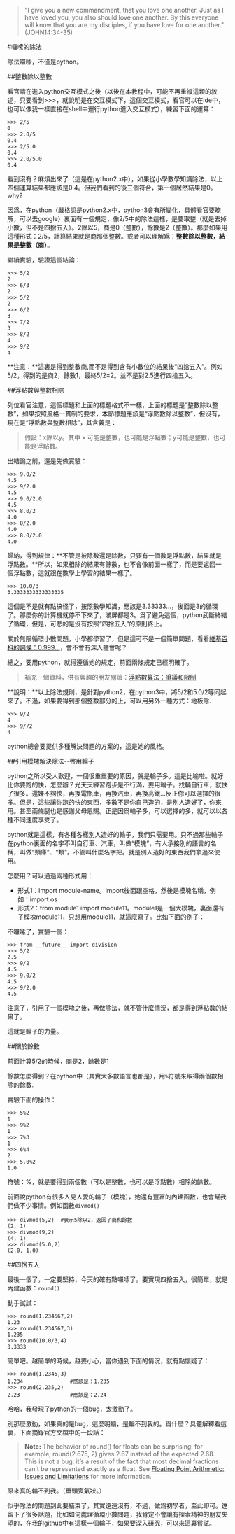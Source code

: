 >"I give you a new commandment, that you love one another. Just as I have loved you, you also should love one another. By this everyone will know that you are my disciples, if you have love for one another."(JOHN14:34-35)

#囉嗦的除法

除法囉嗦，不僅是python。

##整數除以整數

看官請在進入python交互模式之後（以後在本教程中，可能不再重複這類的敘述，只要看到>>>，就說明是在交互模式下，這個交互模式，看官可以在ide中，也可以像我一樣直接在shell中運行python進入交互模式），練習下面的運算：

    >>> 2/5
    0
    >>> 2.0/5
    0.4
    >>> 2/5.0
    0.4
    >>> 2.0/5.0
    0.4

看到沒有？麻煩出來了（這是在python2.x中），如果從小學數學知識除法，以上四個運算結果都應該是0.4。但我們看到的後三個符合，第一個居然結果是0。why?

因爲，在python（嚴格說是python2.x中，python3會有所變化，具體看官要瞭解，可以去google）裏面有一個規定，像2/5中的除法這樣，是要取整（就是去掉小數，但不是四捨五入）。2除以5，商是0（整數），餘數是2（整數）。那麼如果用這種形式：2/5，計算結果就是商那個整數。或者可以理解爲：**整數除以整數，結果是整數（商）**。

繼續實驗，驗證這個結論：

    >>> 5/2
    2
    >>> 6/3
    2
    >>> 5/2
    2
    >>> 6/2
    3
    >>> 7/2
    3
    >>> 8/2
    4
    >>> 9/2
    4

**注意：**這裏是得到整數商,而不是得到含有小數位的結果後“四捨五入”。例如5/2，得到的是商2，餘數1，最終5/2=2。並不是對2.5進行四捨五入。

##浮點數與整數相除

列位看官注意，這個標題和上面的標題格式不一樣，上面的標題是“整數除以整數”，如果按照風格一貫制的要求，本節標題應該是“浮點數除以整數”，但沒有，現在是“浮點數與整數相除”，其含義是：

>假設：x除以y。其中 x 可能是整數，也可能是浮點數；y可能是整數，也可能是浮點數。

出結論之前，還是先做實驗：

    >>> 9.0/2
    4.5
    >>> 9/2.0
    4.5
    >>> 9.0/2.0
    4.5
    >>> 8.0/2
    4.0
    >>> 8/2.0
    4.0
    >>> 8.0/2.0
    4.0

歸納，得到規律：**不管是被除數還是除數，只要有一個數是浮點數，結果就是浮點數。**所以，如果相除的結果有餘數，也不會像前面一樣了，而是要返回一個浮點數，這就跟在數學上學習的結果一樣了。

    >>> 10.0/3
    3.3333333333333335

這個是不是就有點搞怪了，按照數學知識，應該是3.33333...，後面是3的循環了。那麼你的計算機就停不下來了，滿屏都是3。爲了避免這個，python武斷終結了循環，但是，可悲的是沒有按照“四捨五入”的原則終止。

關於無限循環小數問題，小學都學習了，但是這可不是一個簡單問題，看看[維基百科的詞條：0.999...](http://zh.wikipedia.org/wiki/0.999%E2%80%A6)，會不會有深入體會呢？

總之，要用python，就得遵循她的規定，前面兩條規定已經明確了。

>補充一個資料，供有興趣的朋友閱讀：[浮點數算法：爭議和限制](https://docs.python.org/2/tutorial/floatingpoint.html#tut-fp-issues)

**說明：**以上除法規則，是針對python2，在python3中，將5/2和5.0/2等同起來了。不過，如果要得到那個整數部分的上，可以用另外一種方式：地板除.

    >>> 9/2
    4
    >>> 9//2
    4

python總會要提供多種解決問題的方案的，這是她的風格。

##引用模塊解決除法--啓用輪子

python之所以受人歡迎，一個很重重要的原因，就是輪子多。這是比喻啦。就好比你要跑的快，怎麼辦？光天天練習跑步是不行滴，要用輪子。找輛自行車，就快了很多。還嫌不夠快，再換電瓶車，再換汽車，再換高鐵...反正你可以選擇的很多。但是，這些讓你跑的快的東西，多數不是你自己造的，是別人造好了，你來用。甚至兩條腿也是感謝父母恩賜。正是因爲輪子多，可以選擇的多，就可以以各種不同速度享受了。

python就是這樣，有各種各樣別人造好的輪子，我們只需要用。只不過那些輪子在python裏面的名字不叫自行車、汽車，叫做“模塊”，有人承接別的語言的名稱，叫做“類庫”、“類”。不管叫什麼名字把。就是別人造好的東西我們拿過來使用。

怎麼用？可以通過兩種形式用：

- 形式1：import module-name。import後面跟空格，然後是模塊名稱，例如：import os
- 形式2：from module1 import module11。module1是一個大模塊，裏面還有子模塊module11，只想用module11，就這麼寫了。比如下面的例子：

不囉嗦了，實驗一個：

    >>> from __future__ import division
    >>> 5/2
    2.5
    >>> 9/2
    4.5
    >>> 9.0/2
    4.5
    >>> 9/2.0
    4.5

注意了，引用了一個模塊之後，再做除法，就不管什麼情況，都是得到浮點數的結果了。

這就是輪子的力量。

##關於餘數

前面計算5/2的時候，商是2，餘數是1

餘數怎麼得到？在python中（其實大多數語言也都是），用`%`符號來取得兩個數相除的餘數.

實驗下面的操作：

    >>> 5%2
    1
    >>> 9%2
    1
    >>> 7%3
    1
    >>> 6%4
    2
    >>> 5.0%2
    1.0

符號：%，就是要得到兩個數（可以是整數，也可以是浮點數）相除的餘數。

前面說python有很多人見人愛的輪子（模塊），她還有豐富的內建函數，也會幫我們做不少事情。例如函數`divmod()`

    >>> divmod(5,2)  #表示5除以2，返回了商和餘數
    (2, 1)
    >>> divmod(9,2)
    (4, 1)
    >>> divmod(5.0,2)
    (2.0, 1.0)

##四捨五入

最後一個了，一定要堅持，今天的確有點囉嗦了。要實現四捨五入，很簡單，就是內建函數：`round()`

動手試試：

    >>> round(1.234567,2)
    1.23
    >>> round(1.234567,3)
    1.235
    >>> round(10.0/3,4)
    3.3333

簡單吧。越簡單的時候，越要小心，當你遇到下面的情況，就有點懷疑了：

    >>> round(1.2345,3)
    1.234               #應該是：1.235
    >>> round(2.235,2)
    2.23                #應該是：2.24

哈哈，我發現了python的一個bug，太激動了。

別那麼激動，如果真的是bug，這麼明顯，是輪不到我的。爲什麼？具體解釋看這裏，下面摘錄官方文檔中的一段話：

>**Note:**
>The behavior of round() for floats can be surprising: for example, round(2.675, 2) gives 2.67 instead of the expected 2.68. This is not a bug: it’s a result of the fact that most decimal fractions can’t be represented exactly as a float. See [Floating Point Arithmetic: Issues and Limitations](https://docs.python.org/2/tutorial/floatingpoint.html#tut-fp-issues) for more information.

原來真的輪不到我。（垂頭喪氣狀。）

似乎除法的問題到此要結束了，其實遠遠沒有，不過，做爲初學者，至此即可。還留下了很多話題，比如如何處理循環小數問題，我肯定不會讓有探索精神的朋友失望的，在我的github中有這樣一個輪子，如果要深入研究，[可以來這裏嘗試](https://github.com/qiwsir/algorithm/blob/master/divide.py)。
